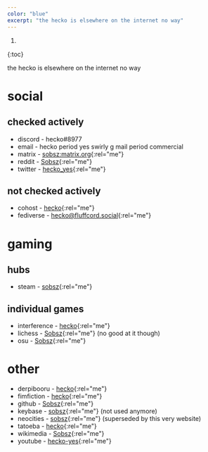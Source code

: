 ```yaml
---
color: "blue"
excerpt: "the hecko is elsewhere on the internet no way"
---
```


1. 
{:toc}

the hecko is elsewhere on the internet no way

# social

## checked actively

- discord - hecko#8977
- email - hecko period yes swirly g mail period commercial
- matrix - [sobsz:matrix.org](https://matrix.to/#/@sobsz:matrix.org){:rel="me"}
- reddit - [Sobsz](https://www.reddit.com/user/Sobsz){:rel="me"}
- twitter - [hecko_yes](https://twitter.com/hecko_yes){:rel="me"}

## not checked actively

- cohost - [hecko](https://cohost.org/hecko){:rel="me"}
- fediverse - [hecko@fluffcord.social](https://fluffcord.social/@hecko){:rel="me"}

# gaming

## hubs

- steam - [sobsz](https://steamcommunity.com/id/sobsz){:rel="me"}

## individual games

- interference - [hecko](https://www.playinterference.com/players/hecko){:rel="me"}
- lichess - [Sobsz](https://lichess.org/@/Sobsz){:rel="me"} (no good at it though)
- osu - [Sobsz](https://osu.ppy.sh/users/7557974){:rel="me"}

# other

- derpibooru - [hecko](https://derpibooru.org/profiles/hecko){:rel="me"}
- fimfiction - [hecko](https://www.fimfiction.net/user/335946/hecko){:rel="me"}
- github - [Sobsz](https://github.com/Sobsz){:rel="me"}
- keybase - [sobsz](https://keybase.io/sobsz){:rel="me"} (not used anymore)
- neocities - [sobsz](https://sobsz.neocities.org/){:rel="me"} (superseded by this very website)
- tatoeba - [hecko](https://tatoeba.org/en/user/profile/hecko){:rel="me"}
- wikimedia - [Sobsz](https://meta.wikimedia.org/wiki/User:Sobsz){:rel="me"}
- youtube - [hecko-yes](https://www.youtube.com/channel/UCfwoJszjdfe2p6YY0FpXFYA){:rel="me"}